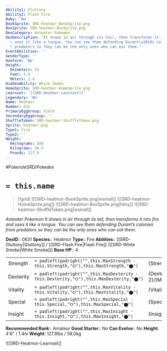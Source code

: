 ```yaml
---
Ability1: Gluttony
Ability2: Flash Fire
Baby: 'No'
BookSprite: SRD-heatmor-BookSprite.png
BoxSprite: SRD-heatmor-BoxSprite.png
DexCategory: Anteater Pokemon
DexDescription: "It draws in air through its tail, then transforms it into fire and\
  \ uses it like a tongue. You can see them defending Durant\u2019s colonies from\
  \ predators so they can be the only ones who can eat them."
EventAbilities: ''
GenderType: ''
HasForm: 'No'
Height:
  Deimeters: 14
  Feet: 4.6
  Meters: 1.4
HiddenAbility: White Smoke
HomeSprite: SRD-heatmor-HomeSprite.png
Learnset: '[[SRD-Heatmor-Learnset]]'
Legendary: 'No'
Name: Heatmor
Number: 631
PrimaryEggGroup: Field
SecondaryEggGroup: ''
ShuffleToken: SRD-heatmor-ShuffleToken.png
Sprite: heatmor.png
Type1: Fire
Type2: ''
Weight:
  Hectograms: 580
  Kilograms: 58.0
  Pounds: 127.9
---
```


#PokeroleSRD/Pokedex

# `= this.name`

> [!grid]
> ![[SRD-heatmor-BookSprite.png|wsmall]]
> ![[SRD-heatmor-HomeSprite.png]]
> ![[SRD-heatmor-BoxSprite.png|htiny]]
> ![[SRD-heatmor-ShuffleToken.png|wsmall]]


*Anteater Pokemon*
*It draws in air through its tail, then transforms it into fire and uses it like a tongue. You can see them defending Durant’s colonies from predators so they can be the only ones who can eat them.*

**DexID**:: 0631
**Species**:: Heatmor
**Type**:: Fire
**Abilities**:: [[SRD-Gluttony|Gluttony]] / [[SRD-Flash Fire|Flash Fire]] ([[SRD-White Smoke|White Smoke]])
**Base HP**:: 4

|           |                                                                                        |                                          |
| --------- | -------------------------------------------------------------------------------------- | ---------------------------------------- |
| Strength  | `= padleft(padright("",this.MaxStrength - this.Strength,"⭘"),this.MaxStrength,"⬤")`    | (Strength::3)/(MaxStrength::6)   |
| Dexterity | `= padleft(padright("",this.MaxDexterity - this.Dexterity,"⭘"),this.MaxDexterity,"⬤")` | (Dexterity:: 2)/(MaxDexterity::5) |
| Vitality  | `= padleft(padright("",this.MaxVitality - this.Vitality,"⭘"),this.MaxVitality,"⬤")`    | (Vitality::2)/(MaxVitality::4)   |
| Special   | `= padleft(padright("",this.MaxSpecial - this.Special,"⭘"),this.MaxSpecial,"⬤")`       | (Special::3)/(MaxSpecial::6)     |
| Insight   | `= padleft(padright("",this.MaxInsight - this.Insight,"⭘"),this.MaxInsight,"⬤")`       | (Insight::2)/(MaxInsight::4)     |


**Recommended Rank**:: Amateur
**Good Starter**:: No
**Can Evolve**:: No
**Height**: 4'6" / 1.4m
**Weight**: 127.9lbs / 58.0kg

![[SRD-Heatmor-Learnset]]
